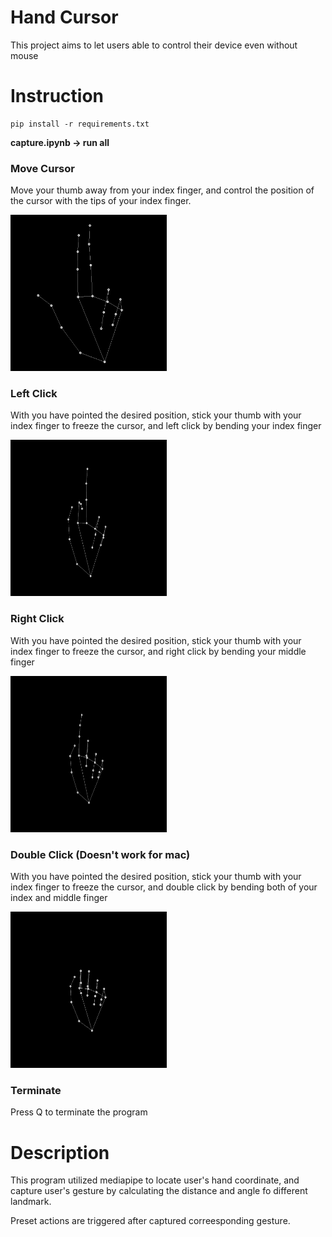 # Hand Cursor

This project aims to let users able to control their device even without mouse

# Instruction
```
pip install -r requirements.txt
```
<b>capture.ipynb -> run all</b>

### Move Cursor
Move your thumb away from your index finger, and control the position of the cursor with the tips of your index finger.

<img src="Demonstrate/CursorMove.png" width="250" height="250">

### Left Click
With you have pointed the desired position, stick your thumb with your index finger to freeze the cursor, and left click by bending your index finger

<img src="Demonstrate/LeftClick.png" width="250" height="250">

### Right Click
With you have pointed the desired position, stick your thumb with your index finger to freeze the cursor, and right click by bending your middle finger

<img src="Demonstrate/RightClick.png" width="250" height="250">

### Double Click (Doesn't work for mac)
With you have pointed the desired position, stick your thumb with your index finger to freeze the cursor, and double click by bending both of your index and middle finger 

<img src="Demonstrate/DoubleClick.png" width="250" height="250">

### Terminate
Press Q to terminate the program

# Description
This program utilized mediapipe to locate user's hand coordinate, and capture user's gesture by calculating the distance and angle fo different landmark. 

Preset actions are triggered after captured correesponding gesture.